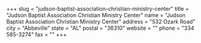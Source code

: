 +++
slug = "judson-baptist-association-christian-ministry-center"
title = "Judson Baptist Association Christian Ministry Center"
name = "Judson Baptist Association Christian Ministry Center"
address = "532 Ozark Road"
city = "Abbeville"
state = "AL"
postal = "36310"
website = ""
phone = "334 585-3274"
fax = ""
+++
